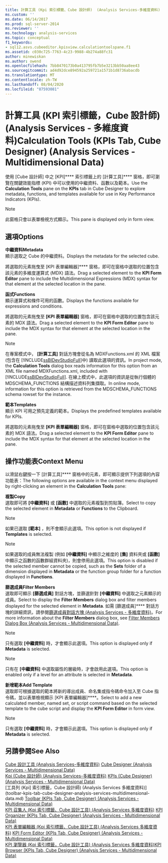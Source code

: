 ```yaml
---
title: 計算工具 (Kpi 索引標籤、Cube 設計師)  (Analysis Services-多維度資料) |Microsoft Docs
ms.custom: ''
ms.date: 06/14/2017
ms.prod: sql-server-2014
ms.reviewer: ''
ms.technology: analysis-services
ms.topic: conceptual
f1_keywords:
- sql12.asvs.cubeeditor.kpisview.calculationtoolspane.f1
ms.assetid: c030c725-7763-4c23-9988-4b274a88fc31
author: minewiskan
ms.author: owend
ms.openlocfilehash: 7bb8470173b0a413795fb7b5e3213bb50aa8ee43
ms.sourcegitcommit: ad4d92dce894592a259721a1571b1d8736abacdb
ms.translationtype: MT
ms.contentlocale: zh-TW
ms.lasthandoff: 08/04/2020
ms.locfileid: "87593081"
---
```

# <a name="calculation-tools-kpis-tab-cube-designer-analysis-services---multidimensional-data"></a><span data-ttu-id="342e2-102">計算工具 (KPI 索引標籤，Cube 設計師) (Analysis Services - 多維度資料)</span><span class="sxs-lookup"><span data-stu-id="342e2-102">Calculation Tools (KPIs Tab, Cube Designer) (Analysis Services - Multidimensional Data)</span></span>
  <span data-ttu-id="342e2-103">使用 [Cube 設計師] 中之 [KPI]\*\*\*\* 索引標籤上的 [計算工具]\*\*\*\* 窗格，即可瀏覽在關鍵效能指標 (KPI) 中可以使用的中繼資料、函數以及範本。</span><span class="sxs-lookup"><span data-stu-id="342e2-103">Use the **Calculation Tools** pane on the **KPIs** tab in Cube Designer to explore metadata, functions, and templates available for use in Key Performance Indicators (KPIs).</span></span>  
  
> [!NOTE]  
>  <span data-ttu-id="342e2-104">此窗格只會以表單檢視方式顯示。</span><span class="sxs-lookup"><span data-stu-id="342e2-104">This pane is displayed only in form view.</span></span>  
  
## <a name="options"></a><span data-ttu-id="342e2-105">選項</span><span class="sxs-lookup"><span data-stu-id="342e2-105">Options</span></span>  
 <span data-ttu-id="342e2-106">**中繼資料**</span><span class="sxs-lookup"><span data-stu-id="342e2-106">**Metadata**</span></span>  
 <span data-ttu-id="342e2-107">顯示選取之 Cube 的中繼資料。</span><span class="sxs-lookup"><span data-stu-id="342e2-107">Displays the metadata for the selected cube.</span></span>  
  
 <span data-ttu-id="342e2-108">將選取的元素拖曳至 [KPI 表單編輯器]\*\*\*\* 窗格，即可在窗格中選取的位置包含該元素的多維度運算式 (MDX) 語法。</span><span class="sxs-lookup"><span data-stu-id="342e2-108">Drag a selected element to the **KPI Form Editor** pane to include the Multidimensional Expressions (MDX) syntax for that element at the selected location in the pane.</span></span>  
  
 <span data-ttu-id="342e2-109">**函式**</span><span class="sxs-lookup"><span data-stu-id="342e2-109">**Functions**</span></span>  
 <span data-ttu-id="342e2-110">顯示運算式和條件可用的函數。</span><span class="sxs-lookup"><span data-stu-id="342e2-110">Displays the functions available for expressions and conditions.</span></span>  
  
 <span data-ttu-id="342e2-111">將選取的元素拖曳至 **[KPI 表單編輯器]** 窗格，即可在窗格中選取的位置包含該元素的 MDX 語法。</span><span class="sxs-lookup"><span data-stu-id="342e2-111">Drag a selected element to the **KPI Form Editor** pane to include the MDX syntax for that element at the selected location in the pane.</span></span>  
  
> [!NOTE]  
>  <span data-ttu-id="342e2-112">在專案模式中， **[計算工具]** 對話方塊會從名為 MDXFunctions.xml 的 XML 檔案 (包含在 [!INCLUDE[ssBIDevStudioFull](../includes/ssbidevstudiofull-md.md)]中) 讀取此選項的資訊。</span><span class="sxs-lookup"><span data-stu-id="342e2-112">In project mode, the **Calculation Tools** dialog box reads information for this option from an XML file named MDXFunctions.xml, included with [!INCLUDE[ssBIDevStudioFull](../includes/ssbidevstudiofull-md.md)].</span></span> <span data-ttu-id="342e2-113">在線上模式中，此選項的資訊是從執行個體的 MDSCHEMA_FUNCTIONS 結構描述資料列集擷取。</span><span class="sxs-lookup"><span data-stu-id="342e2-113">In online mode, information for this option is retrieved from the MDSCHEMA_FUNCTIONS schema rowset for the instance.</span></span>  
  
 <span data-ttu-id="342e2-114">**範本**</span><span class="sxs-lookup"><span data-stu-id="342e2-114">**Templates**</span></span>  
 <span data-ttu-id="342e2-115">顯示 KPI 可用之預先定義的範本。</span><span class="sxs-lookup"><span data-stu-id="342e2-115">Displays the predefined templates available for KPIs.</span></span>  
  
 <span data-ttu-id="342e2-116">將選取的元素拖曳至 **[KPI 表單編輯器]** 窗格，即可在窗格中選取的位置包含該元素的 MDX 語法。</span><span class="sxs-lookup"><span data-stu-id="342e2-116">Drag a selected element to the **KPI Form Editor** pane to include the MDX syntax for that element at the selected location in the pane.</span></span>  
  
## <a name="context-menu"></a><span data-ttu-id="342e2-117">操作功能表</span><span class="sxs-lookup"><span data-stu-id="342e2-117">Context Menu</span></span>  
 <span data-ttu-id="342e2-118">以滑鼠右鍵按一下 [計算工具]\*\*\*\* 窗格中的元素，即可顯示提供下列選項的內容功能表：</span><span class="sxs-lookup"><span data-stu-id="342e2-118">The following options are available in the context menu displayed by right-clicking an element in the **Calculation Tools** pane:</span></span>  
  
 <span data-ttu-id="342e2-119">**複製**</span><span class="sxs-lookup"><span data-stu-id="342e2-119">**Copy**</span></span>  
 <span data-ttu-id="342e2-120">選取即可將 **[中繼資料]** 或 **[函數]** 中選取的元素複製到剪貼簿。</span><span class="sxs-lookup"><span data-stu-id="342e2-120">Select to copy the selected element in **Metadata** or **Functions** to the Clipboard.</span></span>  
  
> [!NOTE]  
>  <span data-ttu-id="342e2-121"> 如果已選取 **[範本]** ，則不會顯示此選項。</span><span class="sxs-lookup"><span data-stu-id="342e2-121">This option is not displayed if **Templates** is selected.</span></span>  
  
> [!NOTE]  
>  <span data-ttu-id="342e2-122"> 如果選取的成員無法複製 (例如 **[中繼資料]** 中顯示之維度的 **[集]** 資料夾或 **[函數]** 中顯示之函數的函數群組資料夾)，則會停用此選項。</span><span class="sxs-lookup"><span data-stu-id="342e2-122">This option is disabled if the selected member cannot be copied, such as the **Sets** folder of a dimension displayed in **Metadata** or the function group folder for a function displayed in **Functions**.</span></span>  
  
 <span data-ttu-id="342e2-123">**篩選成員**</span><span class="sxs-lookup"><span data-stu-id="342e2-123">**Filter Members**</span></span>  
 <span data-ttu-id="342e2-124">選取即可顯示 **[篩選成員]** 對話方塊，並篩選針對 **[中繼資料]** 中選取之元素顯示的成員。</span><span class="sxs-lookup"><span data-stu-id="342e2-124">Select to display the **Filter Members** dialog box and filter members displayed for the selected element in **Metadata**.</span></span> <span data-ttu-id="342e2-125">如需 [篩選成員]\*\*\*\* 對話方塊的詳細資訊，請參閱[篩選成員對話方塊 &#40;Analysis Services - 多維度資料&#41;](filter-members-dialog-box-analysis-services-multidimensional-data.md)。</span><span class="sxs-lookup"><span data-stu-id="342e2-125">For more information about the **Filter Members** dialog box, see [Filter Members Dialog Box &#40;Analysis Services - Multidimensional Data&#41;](filter-members-dialog-box-analysis-services-multidimensional-data.md).</span></span>  
  
> [!NOTE]  
>  <span data-ttu-id="342e2-126"> 只有選取 **[中繼資料]** 時，才會顯示此選項。</span><span class="sxs-lookup"><span data-stu-id="342e2-126">This option is displayed only if **Metadata** is selected.</span></span>  
  
> [!NOTE]  
>  <span data-ttu-id="342e2-127"> 只有在 **[中繼資料]** 中選取屬性的層級時，才會啟用此選項。</span><span class="sxs-lookup"><span data-stu-id="342e2-127">This option is enabled only if a level for an attribute is selected in **Metadata**.</span></span>  
  
 <span data-ttu-id="342e2-128">**新增範本**</span><span class="sxs-lookup"><span data-stu-id="342e2-128">**Add Template**</span></span>  
 <span data-ttu-id="342e2-129">選取即可根據選取的範本將新的導出成員、命名集或指令碼命令加入至 Cube 指令碼，並以表單檢視顯示 [KPI 表單編輯器]\*\*\*\*。</span><span class="sxs-lookup"><span data-stu-id="342e2-129">Select to add a new calculated member, named set, or script command based on the selected template to the cube script and display the **KPI Form Editor** in form view.</span></span>  
  
> [!NOTE]  
>  <span data-ttu-id="342e2-130"> 只有選取 **[中繼資料]** 時，才會顯示此選項。</span><span class="sxs-lookup"><span data-stu-id="342e2-130">This option is displayed only if **Metadata** is selected.</span></span>  
  
## <a name="see-also"></a><span data-ttu-id="342e2-131">另請參閱</span><span class="sxs-lookup"><span data-stu-id="342e2-131">See Also</span></span>  
 <span data-ttu-id="342e2-132">[Cube 設計工具 &#40;Analysis Services-多維度資料&#41;](cube-designer-analysis-services-multidimensional-data.md) </span><span class="sxs-lookup"><span data-stu-id="342e2-132">[Cube Designer &#40;Analysis Services - Multidimensional Data&#41;](cube-designer-analysis-services-multidimensional-data.md) </span></span>  
 <span data-ttu-id="342e2-133">[Kpi &#40;Cube 設計師&#41; &#40;Analysis Services-多維度資料&#41;](kpis-cube-designer-analysis-services-multidimensional-data.md) </span><span class="sxs-lookup"><span data-stu-id="342e2-133">[KPIs &#40;Cube Designer&#41; &#40;Analysis Services - Multidimensional Data&#41;](kpis-cube-designer-analysis-services-multidimensional-data.md) </span></span>  
 <span data-ttu-id="342e2-134">[工具列 &#40;Kpi] 索引標籤，Cube 設計師&#41; &#40;Analysis Services 多維度資料&#41;](toolbar-kpis-tab-cube-designer-analysis-services-multidimensional-data.md) </span><span class="sxs-lookup"><span data-stu-id="342e2-134">[Toolbar &#40;KPIs Tab, Cube Designer&#41; &#40;Analysis Services - Multidimensional Data&#41;](toolbar-kpis-tab-cube-designer-analysis-services-multidimensional-data.md) </span></span>  
 <span data-ttu-id="342e2-135">[KPI 召集人 &#40;Kpi 索引標籤、Cube 設計工具&#41; &#40;Analysis Services 多維度資料&#41;](kpi-organizer-kpis-tab-cube-designer-analysis-services-multidimensional-data.md) </span><span class="sxs-lookup"><span data-stu-id="342e2-135">[KPI Organizer &#40;KPIs Tab, Cube Designer&#41; &#40;Analysis Services - Multidimensional Data&#41;](kpi-organizer-kpis-tab-cube-designer-analysis-services-multidimensional-data.md) </span></span>  
 <span data-ttu-id="342e2-136">[KPI 表單編輯器 &#40;Kpi 索引標籤、Cube 設計工具&#41; &#40;Analysis Services 多維度資料&#41;](kpi-form-editor-kpis-tab-cube-designer-analysis-services-multidimensional-data.md) </span><span class="sxs-lookup"><span data-stu-id="342e2-136">[KPI Form Editor &#40;KPIs Tab, Cube Designer&#41; &#40;Analysis Services - Multidimensional Data&#41;](kpi-form-editor-kpis-tab-cube-designer-analysis-services-multidimensional-data.md) </span></span>  
 [<span data-ttu-id="342e2-137">KPI 瀏覽器 &#40;Kpi 索引標籤，Cube 設計工具&#41; &#40;Analysis Services 多維度資料&#41;</span><span class="sxs-lookup"><span data-stu-id="342e2-137">KPI Browser &#40;KPIs Tab, Cube Designer&#41; &#40;Analysis Services - Multidimensional Data&#41;</span></span>](kpi-browser-kpis-tab-cube-designer-analysis-services-multidimensional-data.md)  
  
  
